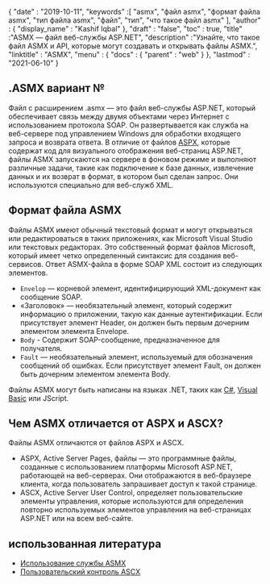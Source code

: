 {
  "date" : "2019-10-11",
  "keywords" :[ "asmx", "файл asmx", "формат файла asmx", "тип файла asmx", "файл", "тип", "что такое файл asmx" ],
  "author" : {
    "display_name" : "Kashif Iqbal"
},
  "draft" : "false",
  "toc" : true,
  "title" :"ASMX — файл веб-службы ASP.NET",
  "description" :"Узнайте, что такое файл ASMX и API, которые могут создавать и открывать файлы ASMX.",
  "linktitle" : "ASMX",
  "menu" : {
    "docs" : {
      "parent" : "web"
}
},
  "lastmod" : "2021-06-10"
}

## .ASMX вариант №

Файл с расширением .asmx — это файл веб-службы ASP.NET, который обеспечивает связь между двумя объектами через Интернет с использованием протокола SOAP. Он развертывается как служба на веб-сервере под управлением Windows для обработки входящего запроса и возврата ответа. В отличие от файлов [ASPX](/ru/web/aspx/), которые содержат код для визуального отображения веб-страниц ASP.NET, файлы ASMX запускаются на сервере в фоновом режиме и выполняют различные задачи, такие как подключение к базе данных, извлечение данных и их возврат в формат, в котором был сделан запрос. Они используются специально для веб-служб XML.

## Формат файла ASMX

Файлы ASMX имеют обычный текстовый формат и могут открываться или редактироваться в таких приложениях, как Microsoft Visual Studio или текстовых редакторах. Это собственный формат файлов Microsoft, который имеет четко определенный синтаксис для создания веб-сервисов. Ответ ASMX-файла в форме SOAP XML состоит из следующих элементов.

* `Envelop` — корневой элемент, идентифицирующий XML-документ как сообщение SOAP.
* «Заголовок» — необязательный элемент, который содержит информацию о приложении, такую как данные аутентификации. Если присутствует элемент Header, он должен быть первым дочерним элементом элемента Envelope.
* `Body` - Содержит SOAP-сообщение, предназначенное для получателя.
* `Fault` — необязательный элемент, используемый для обозначения сообщений об ошибках. Если присутствует элемент Fault, он должен быть дочерним элементом элемента Body.

Файлы ASMX могут быть написаны на языках .NET, таких как [C#](/ru/programming/cs/), [Visual Basic](/ru/programming/vb/) или JScript.

## Чем ASMX отличается от ASPX и ASCX?

Файлы ASMX отличаются от файлов ASPX и ASCX.

* ASPX, Active Server Pages, файлы — это программные файлы, созданные с использованием платформы Microsoft ASP.NET, работающей на веб-серверах. Они отображаются в веб-браузере клиента, когда пользователь запрашивает доступ к такой странице.
* ASCX, Active Server User Control, определяет пользовательские элементы управления, которые используются для определения повторно используемых элементов управления на веб-страницах ASP.NET или на всем веб-сайте.

## использованная литература

* [Использование службы ASMX](https://docs.microsoft.com/en-us/xamarin/xamarin-forms/data-cloud/web-services/asmx)
* [Пользовательский контроль ASCX](https://beansoftware.com/ASP.NET-Tutorials/User-Control.aspx)

